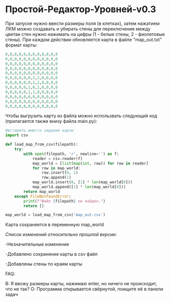 # Простой-Редактор-Уровней-v0.3

При запуске нужно ввести размеры поля (в клетках), затем нажатием ЛКМ можно создавать и убирать стены для переключения между цветаи стен нужно нажимать на цифры (1 - белые стены, 2 - фиолетовые стены). При каждом действии обновляется карта в файле "map_out.txt" формат карты:
```py
0,0,0,0,0,0,0,0,0,0,0,0
0,0,0,0,0,0,0,0,0,0,0,0
0,0,0,0,0,0,0,0,0,0,0,0
0,0,0,0,0,0,0,0,0,0,0,0
0,0,0,0,0,0,0,0,0,0,0,0
0,0,0,0,0,0,2,2,0,0,0,0
0,0,0,0,0,0,2,2,0,0,0,0
0,0,0,0,0,1,0,1,0,0,0,0
0,0,0,0,0,1,1,0,0,0,0,0
0,0,0,0,0,0,0,0,0,0,0,0
0,0,0,0,0,0,0,0,0,0,0,0
0,0,0,0,0,0,0,0,0,0,0,0
```
Чтобы выгрузить карту из файла можно использвать следующий код (прилагается также внизу файла main.py):
```py
#вставить вместо задания карты
import csv

def load_map_from_csv(filepath):
    try:
        with open(filepath, 'r', newline='') as f:
            reader = csv.reader(f)
            map_world = [list(map(int, row)) for row in reader]
            for row in map_world:
                row.insert(0, 1)
                row.append(1)
            map_world.insert(0, [1] * len(map_world[0]))
            map_world.append([1] * len(map_world[0]))
        return map_world
    except FileNotFoundError:
        print(f"Файл {filepath} не найден.")
        return []

map_world = load_map_from_csv('map_out.csv')
```
Карта сохраняется в переменную map_world



*Список изменений относительно прошлой версии:*

-Незначительные изменения

-Добавлено сохранение карты в csv файл

-Добавлены стены по краям карты



FAQ:

В: Я ввожу размеры карты, нажимаю enter, но ничего не происходит, что не так?
О: Программа открывается свёрнутой, поищите её в панели задач
